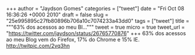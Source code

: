 
+++
author = "Jaydson Gomes"
categories = ["tweet"]
date = "Fri Oct 08 16:36:26 +0000 2010"
draft = false
slug = "25e995895c27fb80896b706a10c7074233a43dd0"
tags = ["tweet"]
title = """63% dos acessos ao meu Bl..."""
tweet = true
micro = true
tweet_url = "https://twitter.com/jaydson/status/26765770876"
+++
63% dos acessos ao meu Blog vem do Firefox, 17% do Chrome e 15% IE. http://twitpic.com/2vq3hn
